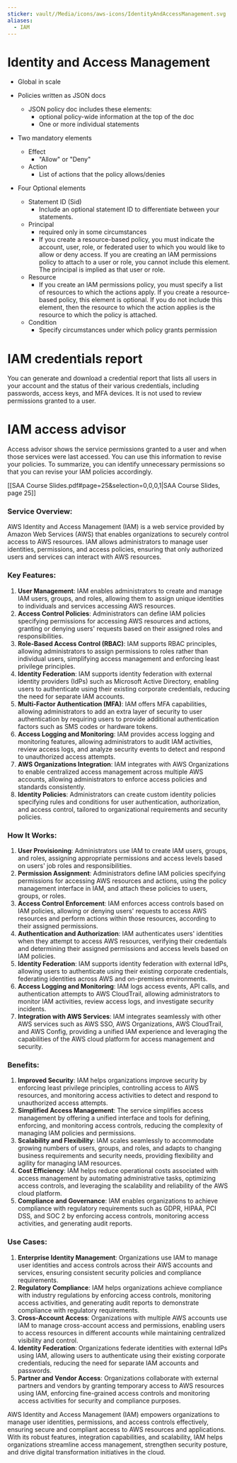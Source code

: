 ```yaml
---
sticker: vault//Media/icons/aws-icons/IdentityAndAccessManagement.svg
aliases:
  - IAM
---
```


# Identity and Access Management

- Global in scale

- Policies written as JSON docs
	- JSON policy doc includes these elements:
		- optional policy-wide information at the top of the doc
		- One or more individual statements
- Two mandatory elements
	- Effect
		- "Allow" or "Deny"
	- Action
		- List of actions that the policy allows/denies
- Four Optional elements
	- Statement ID (Sid)
		- Include an optional statement ID to differentiate between your statements.
	- Principal
		- required only in some circumstances
		- If you create a resource-based policy, you must indicate the account, user, role, or federated user to which you would like to allow or deny access. If you are creating an IAM permissions policy to attach to a user or role, you cannot include this element. The principal is implied as that user or role.
	- Resource
		- If you create an IAM permissions policy, you must specify a list of resources to which the actions apply. If you create a resource-based policy, this element is optional. If you do not include this element, then the resource to which the action applies is the resource to which the policy is attached.
	- Condition
		- Specify circumstances under which policy grants permission

# IAM credentials report
You can generate and download a credential report that lists all users in your account and the status of their various credentials, including passwords, access keys, and MFA devices. It is not used to review permissions granted to a user.

# IAM access advisor
Access advisor shows the service permissions granted to a user and when those services were last accessed. You can use this information to revise your policies. To summarize, you can identify unnecessary permissions so that you can revise your IAM policies accordingly.


[[SAA Course Slides.pdf#page=25&selection=0,0,0,1|SAA Course Slides, page 25]]

### Service Overview:

AWS Identity and Access Management (IAM) is a web service provided by Amazon Web Services (AWS) that enables organizations to securely control access to AWS resources. IAM allows administrators to manage user identities, permissions, and access policies, ensuring that only authorized users and services can interact with AWS resources.

### Key Features:

1. **User Management**: IAM enables administrators to create and manage IAM users, groups, and roles, allowing them to assign unique identities to individuals and services accessing AWS resources.
2. **Access Control Policies**: Administrators can define IAM policies specifying permissions for accessing AWS resources and actions, granting or denying users' requests based on their assigned roles and responsibilities.
3. **Role-Based Access Control (RBAC)**: IAM supports RBAC principles, allowing administrators to assign permissions to roles rather than individual users, simplifying access management and enforcing least privilege principles.
4. **Identity Federation**: IAM supports identity federation with external identity providers (IdPs) such as Microsoft Active Directory, enabling users to authenticate using their existing corporate credentials, reducing the need for separate IAM accounts.
5. **Multi-Factor Authentication (MFA)**: IAM offers MFA capabilities, allowing administrators to add an extra layer of security to user authentication by requiring users to provide additional authentication factors such as SMS codes or hardware tokens.
6. **Access Logging and Monitoring**: IAM provides access logging and monitoring features, allowing administrators to audit IAM activities, review access logs, and analyze security events to detect and respond to unauthorized access attempts.
7. **AWS Organizations Integration**: IAM integrates with AWS Organizations to enable centralized access management across multiple AWS accounts, allowing administrators to enforce access policies and standards consistently.
8. **Identity Policies**: Administrators can create custom identity policies specifying rules and conditions for user authentication, authorization, and access control, tailored to organizational requirements and security policies.

### How It Works:

1. **User Provisioning**: Administrators use IAM to create IAM users, groups, and roles, assigning appropriate permissions and access levels based on users' job roles and responsibilities.
2. **Permission Assignment**: Administrators define IAM policies specifying permissions for accessing AWS resources and actions, using the policy management interface in IAM, and attach these policies to users, groups, or roles.
3. **Access Control Enforcement**: IAM enforces access controls based on IAM policies, allowing or denying users' requests to access AWS resources and perform actions within those resources, according to their assigned permissions.
4. **Authentication and Authorization**: IAM authenticates users' identities when they attempt to access AWS resources, verifying their credentials and determining their assigned permissions and access levels based on IAM policies.
5. **Identity Federation**: IAM supports identity federation with external IdPs, allowing users to authenticate using their existing corporate credentials, federating identities across AWS and on-premises environments.
6. **Access Logging and Monitoring**: IAM logs access events, API calls, and authentication attempts to AWS CloudTrail, allowing administrators to monitor IAM activities, review access logs, and investigate security incidents.
7. **Integration with AWS Services**: IAM integrates seamlessly with other AWS services such as AWS SSO, AWS Organizations, AWS CloudTrail, and AWS Config, providing a unified IAM experience and leveraging the capabilities of the AWS cloud platform for access management and security.

### Benefits:

1. **Improved Security**: IAM helps organizations improve security by enforcing least privilege principles, controlling access to AWS resources, and monitoring access activities to detect and respond to unauthorized access attempts.
2. **Simplified Access Management**: The service simplifies access management by offering a unified interface and tools for defining, enforcing, and monitoring access controls, reducing the complexity of managing IAM policies and permissions.
3. **Scalability and Flexibility**: IAM scales seamlessly to accommodate growing numbers of users, groups, and roles, and adapts to changing business requirements and security needs, providing flexibility and agility for managing IAM resources.
4. **Cost Efficiency**: IAM helps reduce operational costs associated with access management by automating administrative tasks, optimizing access controls, and leveraging the scalability and reliability of the AWS cloud platform.
5. **Compliance and Governance**: IAM enables organizations to achieve compliance with regulatory requirements such as GDPR, HIPAA, PCI DSS, and SOC 2 by enforcing access controls, monitoring access activities, and generating audit reports.

### Use Cases:

1. **Enterprise Identity Management**: Organizations use IAM to manage user identities and access controls across their AWS accounts and services, ensuring consistent security policies and compliance requirements.
2. **Regulatory Compliance**: IAM helps organizations achieve compliance with industry regulations by enforcing access controls, monitoring access activities, and generating audit reports to demonstrate compliance with regulatory requirements.
3. **Cross-Account Access**: Organizations with multiple AWS accounts use IAM to manage cross-account access and permissions, enabling users to access resources in different accounts while maintaining centralized visibility and control.
4. **Identity Federation**: Organizations federate identities with external IdPs using IAM, allowing users to authenticate using their existing corporate credentials, reducing the need for separate IAM accounts and passwords.
5. **Partner and Vendor Access**: Organizations collaborate with external partners and vendors by granting temporary access to AWS resources using IAM, enforcing fine-grained access controls and monitoring access activities for security and compliance purposes.

AWS Identity and Access Management (IAM) empowers organizations to manage user identities, permissions, and access controls effectively, ensuring secure and compliant access to AWS resources and applications. With its robust features, integration capabilities, and scalability, IAM helps organizations streamline access management, strengthen security posture, and drive digital transformation initiatives in the cloud.


